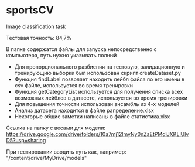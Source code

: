 # sportsCV
Image classification task

Тестовая точность: 84,7%

В папке содержатся файлы для запуска непосредственно с компьютера, путь нужно указывать полный

* Для пропорционального разбиения на тестовую, валидационную и тренирующию выборки был использован скрипт createDataset.py
* Функция findLabel позволяет находить лейбл файла по его имени в csv файле, используется во время тренировки
* Функция getCategoryList используется для получения списка всех возможных лейблов в датасете, используется во время тренировки
* Для повышения точности использован ансамбль из 4-х моделей
* Анализ датасета находится в файле рапределение.xlsx
* Некоторые общие заметки написаны в файле статистика.xlsx

Ссылка на папку с весами для модели:
https://drive.google.com/drive/folders/10a7mj12lmyNy0nZaEtPMdiJXKLlUlvD5?usp=sharing

При тестировании вводить путь как, например: "/content/drive/MyDrive/models"
